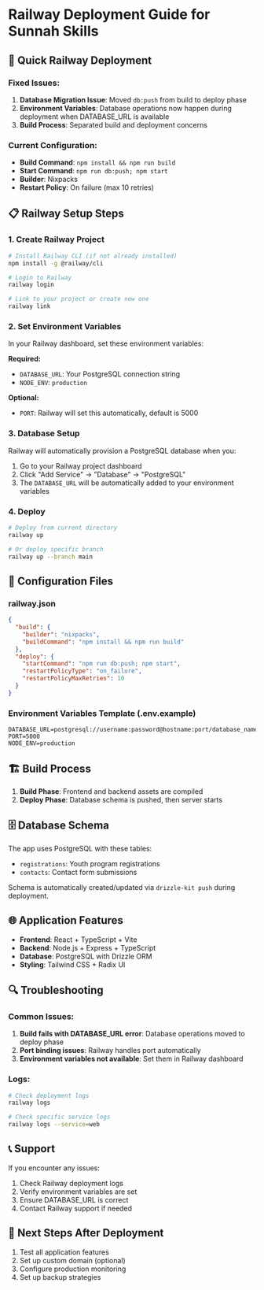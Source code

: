 # Railway Deployment Guide for Sunnah Skills

## 🚀 Quick Railway Deployment

### Fixed Issues:
1. **Database Migration Issue**: Moved `db:push` from build to deploy phase
2. **Environment Variables**: Database operations now happen during deployment when DATABASE_URL is available
3. **Build Process**: Separated build and deployment concerns

### Current Configuration:
- **Build Command**: `npm install && npm run build`
- **Start Command**: `npm run db:push; npm start`
- **Builder**: Nixpacks
- **Restart Policy**: On failure (max 10 retries)

## 📋 Railway Setup Steps

### 1. Create Railway Project
```bash
# Install Railway CLI (if not already installed)
npm install -g @railway/cli

# Login to Railway
railway login

# Link to your project or create new one
railway link
```

### 2. Set Environment Variables
In your Railway dashboard, set these environment variables:

**Required:**
- `DATABASE_URL`: Your PostgreSQL connection string
- `NODE_ENV`: `production`

**Optional:**
- `PORT`: Railway will set this automatically, default is 5000

### 3. Database Setup
Railway will automatically provision a PostgreSQL database when you:
1. Go to your Railway project dashboard
2. Click "Add Service" → "Database" → "PostgreSQL"
3. The `DATABASE_URL` will be automatically added to your environment variables

### 4. Deploy
```bash
# Deploy from current directory
railway up

# Or deploy specific branch
railway up --branch main
```

## 🔧 Configuration Files

### railway.json
```json
{
  "build": {
    "builder": "nixpacks",
    "buildCommand": "npm install && npm run build"
  },
  "deploy": {
    "startCommand": "npm run db:push; npm start",
    "restartPolicyType": "on_failure",
    "restartPolicyMaxRetries": 10
  }
}
```

### Environment Variables Template (.env.example)
```env
DATABASE_URL=postgresql://username:password@hostname:port/database_name
PORT=5000
NODE_ENV=production
```

## 🏗️ Build Process
1. **Build Phase**: Frontend and backend assets are compiled
2. **Deploy Phase**: Database schema is pushed, then server starts

## 🗄️ Database Schema
The app uses PostgreSQL with these tables:
- `registrations`: Youth program registrations
- `contacts`: Contact form submissions

Schema is automatically created/updated via `drizzle-kit push` during deployment.

## 🌐 Application Features
- **Frontend**: React + TypeScript + Vite
- **Backend**: Node.js + Express + TypeScript
- **Database**: PostgreSQL with Drizzle ORM
- **Styling**: Tailwind CSS + Radix UI

## 🔍 Troubleshooting

### Common Issues:
1. **Build fails with DATABASE_URL error**: Database operations moved to deploy phase
2. **Port binding issues**: Railway handles port automatically
3. **Environment variables not available**: Set them in Railway dashboard

### Logs:
```bash
# Check deployment logs
railway logs

# Check specific service logs
railway logs --service=web
```

## 📞 Support
If you encounter any issues:
1. Check Railway deployment logs
2. Verify environment variables are set
3. Ensure DATABASE_URL is correct
4. Contact Railway support if needed

## 🎯 Next Steps After Deployment
1. Test all application features
2. Set up custom domain (optional)
3. Configure production monitoring
4. Set up backup strategies